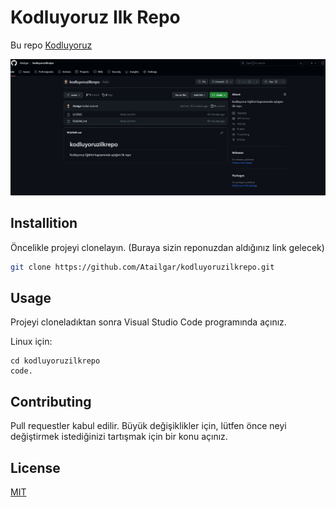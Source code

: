 # Kodluyoruz Ilk Repo

Bu repo [Kodluyoruz](https://kodluyoruz.org)

![github](1.jpg)

## Installition

Öncelikle projeyi clonelayın. (Buraya sizin reponuzdan aldığınız link gelecek)

```bash
git clone https://github.com/Atailgar/kodluyoruzilkrepo.git
```

## Usage

Projeyi cloneladıktan sonra Visual Studio Code programında açınız.

Linux için:

```linux
cd kodluyoruzilkrepo
code.
```

## Contributing

Pull requestler kabul edilir. Büyük değişiklikler için, lütfen önce neyi değiştirmek istediğinizi tartışmak için bir konu açınız.

## License

[MIT](https://choosealicense.com/licenses/mit/)

